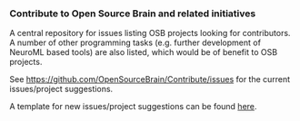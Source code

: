 ### Contribute to Open Source Brain and related initiatives

A central repository for issues listing OSB projects looking for contributors. A number of other programming tasks (e.g. further development of NeuroML based tools) are also listed, which would be of benefit to OSB projects.

See https://github.com/OpenSourceBrain/Contribute/issues for the current issues/project suggestions.

A template for new issues/project suggestions can be found [here](CONTRIBUTING.md).
